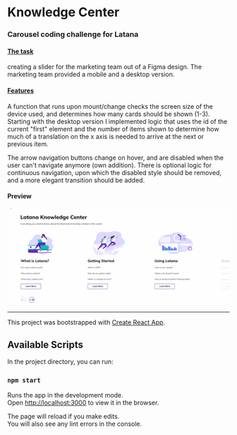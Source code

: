 # Knowledge Center
### Carousel coding challenge for Latana

#### <u>The task</u>
creating a slider for the marketing team out of a Figma design.
The marketing team provided a mobile and a desktop version.

#### <u>Features</u>
A function that runs upon mount/change checks the screen size of the device used, and determines how many cards
should be shown (1-3). 
Starting with the desktop version I implemented logic that uses the id of the current "first" element 
and the number of items shown to determine how much of a translation on the x axis is needed to arrive at the next
or previous item.

The arrow navigation buttons change on hover, and are disabled when the user can't navigate anymore (own addition).
There is optional logic for continuous navigation, upon which the disabled style should be removed, and a more elegant 
transition should be added.

#### Preview
![alt text](https://github.com/MichalFrontEnd/kcenter/blob/main/public/GIFdemo.gif "Knowledge Center Preview Gif")


-----


This project was bootstrapped with [Create React App](https://github.com/facebook/create-react-app).

## Available Scripts

In the project directory, you can run:

### `npm start`

Runs the app in the development mode.\
Open [http://localhost:3000](http://localhost:3000) to view it in the browser.

The page will reload if you make edits.\
You will also see any lint errors in the console.

